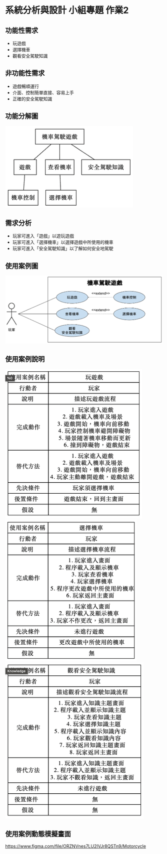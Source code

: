 # 系統分析與設計 小組專題 作業2

## 功能性需求
- 玩遊戲
- 選擇機車
- 觀看安全駕駛知識

## 非功能性需求
- 遊戲暢順運行
- 介面、控制簡單直接、容易上手
- 正確的安全駕駛知識

## 功能分解圖
![FDD](FDD.png)

## 需求分析
- 玩家可進入「遊戲」以遊玩遊戲
- 玩家可進入「選擇機車」以選擇遊戲中所使用的機車
- 玩家可進入「安全駕駛知識」以了解如何安全地駕駛

## 使用案例圖
![UCD](UCD.png)

## 使用案例說明
![UC1](UC1.png)
![UC2](UC2.png)
![UC3](UC3.png)

## 使用案例動態模擬畫面
https://www.figma.com/file/ORZNVnes7LU2IVJr8QSTn9/Motorcycle
